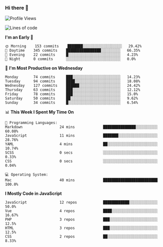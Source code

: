 ### Hi there 👋

<!--START_SECTION:waka-->
![Profile Views](http://img.shields.io/badge/Profile%20Views-89-blue)

![Lines of code](https://img.shields.io/badge/From%20Hello%20World%20I%27ve%20Written-688072%20lines%20of%20code-blue)

**I'm an Early 🐤** 

```text
🌞 Morning    153 commits    ███████░░░░░░░░░░░░░░░░░░   29.42% 
🌆 Daytime    345 commits    ████████████████░░░░░░░░░   66.35% 
🌃 Evening    22 commits     █░░░░░░░░░░░░░░░░░░░░░░░░   4.23% 
🌙 Night      0 commits      ░░░░░░░░░░░░░░░░░░░░░░░░░   0.0%

```
📅 **I'm Most Productive on Wednesday** 

```text
Monday       74 commits     ███░░░░░░░░░░░░░░░░░░░░░░   14.23% 
Tuesday      94 commits     ████░░░░░░░░░░░░░░░░░░░░░   18.08% 
Wednesday    127 commits    ██████░░░░░░░░░░░░░░░░░░░   24.42% 
Thursday     63 commits     ███░░░░░░░░░░░░░░░░░░░░░░   12.12% 
Friday       78 commits     ███░░░░░░░░░░░░░░░░░░░░░░   15.0% 
Saturday     50 commits     ██░░░░░░░░░░░░░░░░░░░░░░░   9.62% 
Sunday       34 commits     █░░░░░░░░░░░░░░░░░░░░░░░░   6.54%

```


📊 **This Week I Spent My Time On** 

```text
💬 Programming Languages: 
Markdown                 24 mins             ███████████████░░░░░░░░░░   60.08% 
JavaScript               11 mins             ███████░░░░░░░░░░░░░░░░░░   28.76% 
YAML                     4 mins              ██░░░░░░░░░░░░░░░░░░░░░░░   10.74% 
SCSS                     0 secs              ░░░░░░░░░░░░░░░░░░░░░░░░░   0.33% 
CSS                      0 secs              ░░░░░░░░░░░░░░░░░░░░░░░░░   0.04%

💻 Operating System: 
Mac                      40 mins             █████████████████████████   100.0%

```

**I Mostly Code in JavaScript** 

```text
JavaScript               12 repos            ████████████░░░░░░░░░░░░░   50.0% 
Vue                      4 repos             ████░░░░░░░░░░░░░░░░░░░░░   16.67% 
PHP                      3 repos             ███░░░░░░░░░░░░░░░░░░░░░░   12.5% 
HTML                     3 repos             ███░░░░░░░░░░░░░░░░░░░░░░   12.5% 
CSS                      2 repos             ██░░░░░░░░░░░░░░░░░░░░░░░   8.33%

```



<!--END_SECTION:waka-->

<!--
**sofialing/sofialing** is a ✨ _special_ ✨ repository because its `README.md` (this file) appears on your GitHub profile.

Here are some ideas to get you started:

- 🔭 I’m currently working on ...
- 🌱 I’m currently learning ...
- 👯 I’m looking to collaborate on ...
- 🤔 I’m looking for help with ...
- 💬 Ask me about ...
- 📫 How to reach me: ...
- 😄 Pronouns: ...
- ⚡ Fun fact: ...
-->
